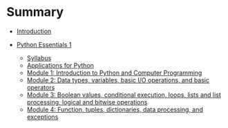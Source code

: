 # Summary

* [Introduction](README.md)

* [Python Essentials 1](content/PE1/overview.md)
    * [Syllabus](content/PE1/syllabus.md)
    * [Applications for Python](content/PE1/application-for-python.md)
    * [Module 1: Introduction to Python and Computer Programming]()
    * [Module 2: Data types, variables, basic I/O operations, and basic operators]()
    * [Module 3: Boolean values, conditional execution, loops, lists and list processing, logical and bitwise operations]()
    * [Module 4: Function, tuples, dictionaries, data processing, and exceptions]()
